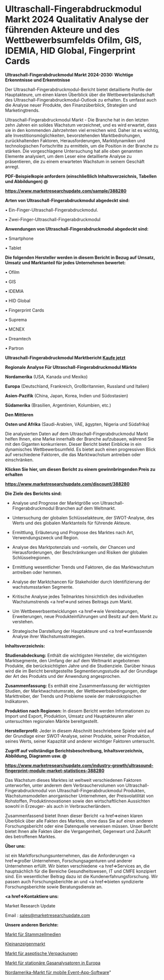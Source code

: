 # Ultraschall-Fingerabdruckmodul Markt 2024 Qualitativ Analyse der führenden Akteure und des Wettbewerbsumfelds Ofilm, GIS, IDEMIA, HID Global, Fingerprint Cards

<strong>Ultraschall-Fingerabdruckmodul Markt 2024-2030: Wichtige Erkenntnisse und Erkenntnisse</strong>

Der Ultraschall-Fingerabdruckmodul-Bericht bietet detaillierte Profile der Hauptakteure, um einen klaren Überblick über die Wettbewerbslandschaft des Ultraschall-Fingerabdruckmodul-Outlook zu erhalten. Es umfasst auch die Analyse neuer Produkte, den Finanzüberblick, Strategien und Marketingtrends.

Ultraschall-Fingerabdruckmodul Markt - Die Branche hat in den letzten zehn Jahren ein solides Wachstum verzeichnet, und es wird erwartet, dass sie in den kommenden Jahrzehnten viel erreichen wird. Daher ist es wichtig, alle Investitionsmöglichkeiten, bevorstehenden Marktbedrohungen, zurückhaltenden Faktoren, Herausforderungen, Marktdynamiken und technologischen Fortschritte zu ermitteln, um die Position in der Branche zu stärken. Die vorgeschlagene Untersuchung hat alle oben genannten Elemente analysiert, um dem Leser eine detaillierte Analyse zu präsentieren, die zu einem erwarteten Wachstum in seinem Geschäft anregt.



<strong><b>PDF-Beispielkopie anfordern (einschließlich Inhaltsverzeichnis, Tabellen und Abbildungen) @ </b></strong>

<strong><a href=https://www.marketresearchupdate.com/sample/388280>

<strong>https://www.marketresearchupdate.com/sample/388280</u></a></strong></strong>



<strong>Arten von Ultraschall-Fingerabdruckmodul abgedeckt sind:</strong>

• Ein-Finger-Ultraschall-Fingerabdruckmodul.

• Zwei-Finger-Ultraschall-Fingerabdruckmodul



<strong>Anwendungen von Ultraschall-Fingerabdruckmodul abgedeckt sind:</strong>

• Smartphone

• Tablet



<strong>Die folgenden Hersteller werden in diesem Bericht in Bezug auf Umsatz, Umsatz und Marktanteil für jedes Unternehmen bewertet:</strong>

• Ofilm

• GIS

• IDEMIA

• HID Global

• Fingerprint Cards

• Suprema

• MCNEX

• Dreamtech

• Partron



<strong>Ultraschall-Fingerabdruckmodul Marktbericht <a href=https://www.marketresearchupdate.com/buynow/388280>Kaufe jetzt</a></strong>



<strong>Regionale Analyse Für Ultraschall-Fingerabdruckmodul Märkte</strong>



<strong>Nordamerika</strong> (USA, Kanada und Mexiko)



<strong>Europa</strong> (Deutschland, Frankreich, Großbritannien, Russland und Italien)



<strong>Asien-Pazifik</strong> (China, Japan, Korea, Indien und Südostasien)



<strong>Südamerika</strong> (Brasilien, Argentinien, Kolumbien, etc.)



<strong>Den Mittleren</strong> 

<strong>Osten und Afrika</strong> (Saudi-Arabien, VAE, ägypten, Nigeria und Südafrika)

Die analysierten Daten auf dem Ultraschall-Fingerabdruckmodul Markt helfen Ihnen, eine Marke innerhalb der Branche aufzubauen, während Sie mit den Giganten konkurrieren. Dieser Bericht bietet Einblicke in ein dynamisches Wettbewerbsumfeld. Es bietet auch einen progressiven Blick auf verschiedene Faktoren, die das Marktwachstum antreiben oder einschränken.



<strong>Klicken Sie hier, um diesen Bericht zu einem gewinnbringenden Preis zu erhalten
</strong>

<strong><a href=https://www.marketresearchupdate.com/discount/388280>https://www.marketresearchupdate.com/discount/388280</b></u></strong></a>



<strong>Die Ziele des Berichts sind:</strong>

- Analyse und Prognose der Marktgröße von Ultraschall-Fingerabdruckmodul Branchen auf dem Weltmarkt.

- Untersuchung der globalen Schlüsselakteure, der SWOT-Analyse, des Werts und des globalen Marktanteils für führende Akteure.

- Ermittlung, Erläuterung und Prognose des Marktes nach Art, Verwendungszweck und Region.

- Analyse des Marktpotenzials und -vorteils, der Chancen und Herausforderungen, der Beschränkungen und Risiken der globalen Schlüsselregionen.

- Ermittlung wesentlicher Trends und Faktoren, die das Marktwachstum antreiben oder hemmen.

- Analyse der Marktchancen für Stakeholder durch Identifizierung der wachstumsstarken Segmente.

- Kritische Analyse jedes Teilmarktes hinsichtlich des individuellen Wachstumstrends <a href=>und</a> seines Beitrags zum Markt.

- Um Wettbewerbsentwicklungen <a href=>wie</a> Vereinbarungen, Erweiterungen, neue Produkteinführungen und Besitz auf dem Markt zu verstehen.

- Strategische Darstellung der Hauptakteure und <a href=>umfas</a>sende Analyse ihrer Wachstumsstrategien.



<strong>Inhaltsverzeichnis:</strong>



<strong>Studienabdeckung:</strong> Enthält die wichtigsten Hersteller, die wichtigsten Marktsegmente, den Umfang der auf dem Weltmarkt angebotenen Produkte, die berücksichtigten Jahre und die Studienziele. Darüber hinaus wird die im Bericht bereitgestellte Segmentierungsstudie auf der Grundlage der Art des Produkts und der Anwendung angesprochen.



<strong>Zusammenfassung:</strong> Es enthält eine Zusammenfassung der wichtigsten Studien, der Marktwachstumsrate, der Wettbewerbsbedingungen, der Markttreiber, der Trends und Probleme sowie der makroskopischen Indikatoren.



<strong>Produktion nach Regionen:</strong> In diesem Bericht werden Informationen zu Import und Export, Produktion, Umsatz und Hauptakteuren aller untersuchten regionalen Märkte bereitgestellt.



<strong>Herstellerprofil:</strong> Jeder in diesem Abschnitt beschriebene Spieler wird auf der Grundlage einer SWOT-Analyse, seiner Produkte, seiner Produktion, seines Werts, seiner Kapazität und anderer wichtiger Faktoren untersucht.



<strong><b>Zugriff auf vollständige Berichtsbeschreibung, Inhaltsverzeichnis, Abbildung, Diagramm usw. @ </b></strong>

<strong><a href=https://www.marketresearchupdate.com/industry-growth/ultrasound-fingerprint-module-market-statistices-388280>https://www.marketresearchupdate.com/industry-growth/ultrasound-fingerprint-module-market-statistices-388280</a></strong>

Das Wachstum dieses Marktes ist weltweit verschiedenen Faktoren unterworfen, unter anderem dem Verbrauchervolumen von Ultraschall-Fingerabdruckmodul von Ultraschall-Fingerabdruckmodul Produkten, Wachstumsmodellen anorganischer Unternehmen, der Preisvolatilität von Rohstoffen, Produktinnovationen sowie den wirtschaftlichen Aussichten sowohl in Erzeuger- als auch in Verbraucherländern.

Zusammenfassend bietet Ihnen dieser Bericht <a href=>einen</a> klaren Überblick über alle Fakten des Marktes, ohne dass Sie auf einen anderen Forschungsbericht oder eine Datenquelle verweisen müssen. Unser Bericht bietet Ihnen alle Fakten über die Vergangenheit, Gegenwart und Zukunft des betroffenen Marktes.



<strong>Über uns:</strong>

 ist ein Marktforschungsunternehmen, das die Anforderungen <a href=>großer</a> Unternehmen, Forschungsagenturen und anderer Unternehmen erfüllt. Wir bieten verschiedene <a href=>Services</a> an, die hauptsächlich für die Bereiche Gesundheitswesen, IT und CMFE konzipiert sind. Ein wesentlicher Beitrag dazu ist die Kundenerfahrungsforschung. Wir passen auch Forschungsberichte an und <a href=>bieten</a> syndizierte Forschungsberichte sowie Beratungsdienste an.



<strong><a href=>Kontaktiere uns:</a></strong>

Market Research Update

Email : sales@marketresearchupdate.com



<strong>Unsere anderen Berichte:</strong>

<a href=https://www.linkedin.com/pulse/stem-cell-media-market-2023-top-leading-vendors>Markt für Stammzellmedien</a>

<a href=https://www.linkedin.com/pulse/classifieds-marketplace-market-2023-analysis-growth-drivers>Kleinanzeigenmarkt</a>

<a href=https://www.linkedin.com/pulse/aseptic-packaging-market-size-emerging-trends>Markt für aseptische Verpackungen</a>

<a href=https://www.linkedin.com/pulse/europe-fixed-gas-analyzer-market-2023>Markt für stationäre Gasanalysatoren in Europa</a>

<a href=https://www.linkedin.com/pulse/north-america-mobile-event-app-software-market-7gttf/>Nordamerika-Markt für mobile Event-App-Software</a>"
